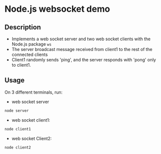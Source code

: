 # Node.js websocket demo

## Description
- Implements a web socket server and two web socket clients with the Node.js package `ws`
- The server broadcast message received from client1 to the rest of the connected clients
- Client1 randomly sends 'ping', and the server responds with 'pong' only to client1.


## Usage
On 3 different terminals, run:

- web socket server
```bash
node server
```

- web socket client1:
```bash
node client1
```

- web socket Client2:
```bash
node client2
```